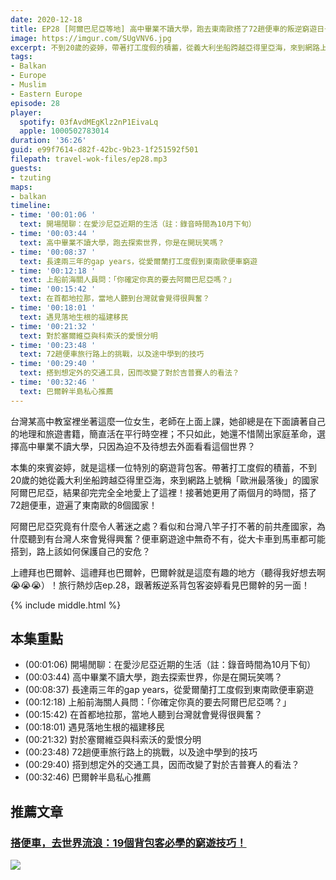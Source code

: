 ```yaml
---
date: 2020-12-18
title: EP28 [阿爾巴尼亞等地] 高中畢業不讀大學，跑去東南歐搭了72趟便車的叛逆窮遊日子 ft. 邊境獨白 葉姿婷
image: https://imgur.com/SUgVNV6.jpg
excerpt: 不到20歲的姿婷，帶著打工度假的積蓄，從義大利坐船跨越亞得里亞海，來到網路上號稱「歐洲最落後」的國家阿爾巴尼亞，結果卻完完全全地愛上了這裡！接著她更搭了72趟便車，遊遍了東南歐的8個國家！東南歐究竟有著什麼難以抗拒的魅力？便車旅行有什麼小技巧？聽聽叛逆系背包客姿婷怎麼說吧！
tags:
- Balkan
- Europe
- Muslim
- Eastern Europe
episode: 28
player:
  spotify: 03fAvdMEgKlz2nP1EivaLq
  apple: 1000502783014
duration: '36:26'
guid: e99f7614-d82f-42bc-9b23-1f251592f501
filepath: travel-wok-files/ep28.mp3
guests:
- tzuting
maps:
- balkan
timeline:
- time: '00:01:06 '
  text: 開場閒聊：在愛沙尼亞近期的生活（註：錄音時間為10月下旬）
- time: '00:03:44 '
  text: 高中畢業不讀大學，跑去探索世界，你是在開玩笑嗎？
- time: '00:08:37 '
  text: 長達兩三年的gap years，從愛爾蘭打工度假到東南歐便車窮遊
- time: '00:12:18 '
  text: 上船前海關人員問：「你確定你真的要去阿爾巴尼亞嗎？」
- time: '00:15:42 '
  text: 在首都地拉那，當地人聽到台灣就會覺得很興奮？
- time: '00:18:01 '
  text: 遇見落地生根的福建移民
- time: '00:21:32 '
  text: 對於塞爾維亞與科索沃的愛恨分明
- time: '00:23:48 '
  text: 72趟便車旅行路上的挑戰，以及途中學到的技巧
- time: '00:29:40 '
  text: 搭到想定外的交通工具，因而改變了對於吉普賽人的看法？
- time: '00:32:46 '
  text: 巴爾幹半島私心推薦
---
```


台灣某高中教室裡坐著這麼一位女生，老師在上面上課，她卻總是在下面讀著自己的地理和旅遊書籍，簡直活在平行時空裡；不只如此，她還不惜鬧出家庭革命，選擇高中畢業不讀大學，只因為迫不及待想去外面看看這個世界？

本集的來賓姿婷，就是這樣一位特別的窮遊背包客。帶著打工度假的積蓄，不到20歲的她從義大利坐船跨越亞得里亞海，來到網路上號稱「歐洲最落後」的國家阿爾巴尼亞，結果卻完完全全地愛上了這裡！接著她更用了兩個月的時間，搭了72趟便車，遊遍了東南歐的8個國家！

阿爾巴尼亞究竟有什麼令人著迷之處？看似和台灣八竿子打不著的前共產國家，為什麼聽到有台灣人來會覺得興奮？便車窮遊途中無奇不有，從大卡車到馬車都可能搭到，路上該如何保護自己的安危？

上禮拜也巴爾幹、這禮拜也巴爾幹，巴爾幹就是這麼有趣的地方（聽得我好想去啊😭😭😭）！旅行熱炒店ep.28，跟著叛逆系背包客姿婷看見巴爾幹的另一面！



{% include middle.html %}

## 本集重點

* (00:01:06) 開場閒聊：在愛沙尼亞近期的生活（註：錄音時間為10月下旬）
* (00:03:44) 高中畢業不讀大學，跑去探索世界，你是在開玩笑嗎？
* (00:08:37) 長達兩三年的gap years，從愛爾蘭打工度假到東南歐便車窮遊
* (00:12:18) 上船前海關人員問：「你確定你真的要去阿爾巴尼亞嗎？」
* (00:15:42) 在首都地拉那，當地人聽到台灣就會覺得很興奮？
* (00:18:01) 遇見落地生根的福建移民
* (00:21:32) 對於塞爾維亞與科索沃的愛恨分明
* (00:23:48) 72趟便車旅行路上的挑戰，以及途中學到的技巧
* (00:29:40) 搭到想定外的交通工具，因而改變了對於吉普賽人的看法？
* (00:32:46) 巴爾幹半島私心推薦

## 推薦文章

### [搭便車，去世界流浪：19個背包客必學的窮遊技巧！](https://theborderstory.com/hitchhiking/)

![](https://theborderstory.com/wp-content/uploads/2020/09/a15-585x434.jpeg)
